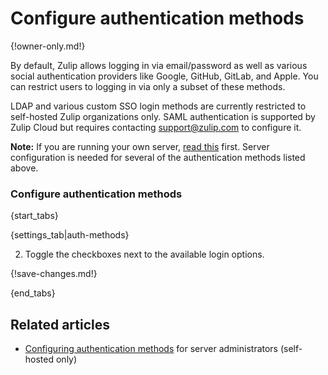 # Configure authentication methods

{!owner-only.md!}

By default, Zulip allows logging in via email/password as well as
various social authentication providers like Google, GitHub, GitLab,
and Apple. You can restrict users to logging in via only a subset of
these methods.

LDAP and various custom SSO login methods are currently restricted to
self-hosted Zulip organizations only. SAML authentication is supported
by Zulip Cloud but requires contacting support@zulip.com to configure it.

**Note:** If you are running your own server,
[read this](https://zulip.readthedocs.io/en/latest/production/authentication-methods.html)
first. Server configuration is needed for several of the authentication
methods listed above.

### Configure authentication methods

{start_tabs}

{settings_tab|auth-methods}

2. Toggle the checkboxes next to the available login options.

{!save-changes.md!}

{end_tabs}

## Related articles

* [Configuring authentication methods](https://zulip.readthedocs.io/en/latest/production/authentication-methods.html)
  for server administrators (self-hosted only)
